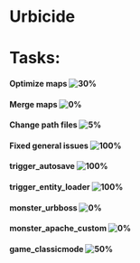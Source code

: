# Urbicide

# Tasks:

#### Optimize maps ![30%](https://progress-bar.dev/100)

#### Merge maps ![0%](https://progress-bar.dev/100)

#### Change path files ![5%](https://progress-bar.dev/100)

#### Fixed general issues ![100%](https://progress-bar.dev/100)

#### trigger_autosave ![100%](https://progress-bar.dev/100)

#### trigger_entity_loader ![100%](https://progress-bar.dev/100)

#### monster_urbboss ![0%](https://progress-bar.dev/100)

#### monster_apache_custom ![0%](https://progress-bar.dev/100)

#### game_classicmode ![50%](https://progress-bar.dev/100)